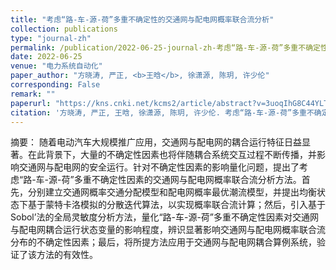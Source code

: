 ```yaml
---
title: "考虑“路-车-源-荷”多重不确定性的交通网与配电网概率联合流分析"
collection: publications
type: "journal-zh"
permalink: /publication/2022-06-25-journal-zh-考虑“路-车-源-荷”多重不确定性的交通网与配电网概率联合流分析
date: 2022-06-25
venue: "电力系统自动化"
paper_author: "方晓涛, 严正, <b>王晗</b>, 徐潇源, 陈玥, 许少伦"
corresponding: False
remark: ""
paperurl: "https://kns.cnki.net/kcms2/article/abstract?v=3uoqIhG8C44YLTlOAiTRKibYlV5Vjs7iJTKGjg9uTdeTsOI_ra5_XaUMb0yodIjH-nwVdT1ofrMkHwrr2gjUHsOf-Em5BmJ5&uniplatform=NZKPT"
citation: '方晓涛, 严正, 王晗, 徐潇源, 陈玥, 许少伦. 考虑“路-车-源-荷”多重不确定性的交通网与配电网概率联合流分析[J]. 电力系统自动化, 2022, 46(12): 76-87.'
---
```


摘要：
随着电动汽车大规模推广应用，交通网与配电网的耦合运行特征日益显著。在此背景下，大量的不确定性因素也将伴随耦合系统交互过程不断传播，并影响交通网与配电网的安全运行。针对不确定性因素的影响量化问题，提出了考虑“路-车-源-荷”多重不确定性因素的交通网与配电网概率联合流分析方法。首先，分别建立交通网概率交通分配模型和配电网概率最优潮流模型，并提出均衡状态下基于蒙特卡洛模拟的分散迭代算法，以实现概率联合流计算；然后，引入基于Sobol’法的全局灵敏度分析方法，量化“路-车-源-荷”多重不确定性因素对交通网与配电网耦合运行状态变量的影响程度，辨识显著影响交通网与配电网概率联合流分布的不确定性因素；最后，将所提方法应用于交通网与配电网耦合算例系统，验证了该方法的有效性。